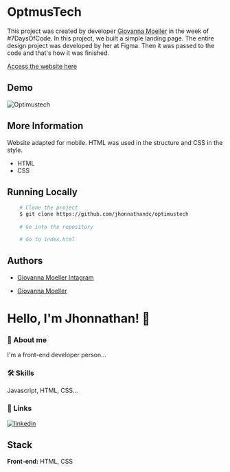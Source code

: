 
# OptmusTech

This project was created by developer [Giovanna Moeller](https://www.instagram.com/girl.coding/) in the week of #7DaysOfCode. In this project, we built a simple landing page. The entire design project was developed by her at Figma. Then it was passed to the code and that's how it was finished.

[Access the website here](https://jhonnathan-optimustech.netlify.app/)
## Demo

![Optimustech](https://user-images.githubusercontent.com/82620787/171302894-14ff0707-0b69-41d6-b718-9b7088d73d68.png)
## More Information

Website adapted for mobile. HTML was used in the structure and CSS in the style.
- HTML
- CSS

## Running Locally



```bash
    # Clone the project
    $ git clone https://github.com/jhonnathandc/optimustech
    
    # Go into the repository

    # Go to index.html
```


## Authors

- [Giovanna Moeller Intagram](https://www.instagram.com/girl.coding/)

- [Giovanna Moeller](https://github.com/giovannamoeller)


# Hello, I'm Jhonnathan! 👋


### 🚀 About me
I'm a front-end developer person...

### 🛠 Skills
Javascript, HTML, CSS...


### 🔗 Links
[![linkedin](https://img.shields.io/badge/linkedin-0A66C2?style=for-the-badge&logo=linkedin&logoColor=white)](https://www.linkedin.com/in/jhonnathan-cora-6427661b0/)


## Stack

**Front-end:** HTML, CSS

